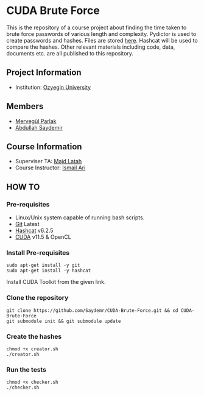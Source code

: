 # CUDA Brute Force 

This is the repository of a course project about finding the time taken to brute force passwords of various length and complexity. Pydictor is used to create passwords and hashes. Files are stored [here](https://drive.google.com/drive/folders/1GS69Dri1jtHbZu4Ypk7VMBoaJ6jWL3p_?usp=sharing). Hashcat will be used to compare the hashes. Other relevant materials including code, data, documents etc. are all published to this repository.

## Project Information
- Institution: [Ozyegin University](https://www.ozyegin.edu.tr/en)

## Members
- [Mervegül Parlak](https://github.com/ctllmp)
- [Abdullah Saydemir](https://github.com/Saydemr)

## Course Information
- Superviser TA: [Majd Latah](https://github.com/majdlatah)
- Course Instructor: [Ismail Ari](https://faculty.ozyegin.edu.tr/ismailari/)

## HOW TO

### Pre-requisites
- Linux/Unix system capable of running bash scripts.
- [Git](https://git-scm.com/download/linux) Latest
- [Hashcat](https://hashcat.net/hashcat/) v6.2.5
- [CUDA](https://developer.nvidia.com/cuda-downloads?target_os=Linux) v11.5 & OpenCL

### Install Pre-requisites
```
sudo apt-get install -y git
sudo apt-get install -y hashcat
```
Install CUDA Toolkit from the given link.

### Clone the repository
```
git clone https://github.com/Saydemr/CUDA-Brute-Force.git && cd CUDA-Brute-Force
git submodule init && git submodule update
```

### Create the hashes
```
chmod +x creator.sh
./creator.sh
```

### Run the tests
```
chmod +x checker.sh
./checker.sh
```
